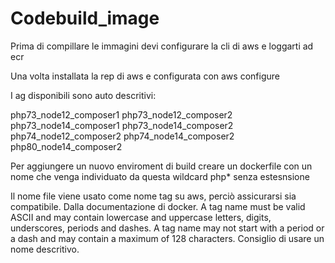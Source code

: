 # Codebuild_image

Prima di compillare le immagini devi configurare la cli di aws e loggarti ad ecr

Una volta installata la rep di aws e configurata con aws configure

I ag disponibili sono auto descritivi:

php73_node12_composer1
php73_node12_composer2
php73_node14_composer1
php73_node14_composer2
php74_node12_composer2
php74_node14_composer2
php80_node14_composer2

Per aggiungere un nuovo enviroment di build creare un dockerfile con un nome che venga individuato da questa wildcard php* senza estesnsione

Il nome file viene usato come nome tag su aws, perciò assicurarsi sia compatibile.
Dalla documentazione di docker.
    A tag name must be valid ASCII and may contain lowercase and uppercase letters, digits, underscores, periods and dashes. A tag name may not start with a period or a dash and may contain a maximum of 128 characters.
Consiglio di usare un nome descritivo.
